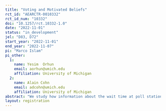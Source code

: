 ```yaml
---
title: "Voting and Motivated Beliefs"
rct_id: "AEARCTR-0010332"
rct_id_num: "10332"
doi: "10.1257/rct.10332-1.0"
date: "2022-11-01"
status: "in_development"
jel: "D83, D72"
start_year: "2022-11-01"
end_year: "2022-11-07"
pi: "Marco Islam"
pi_other:
  1:
    name: Yesim  Orhun
    email: aorhun@umich.edu
    affiliation: University of Michigan
  2:
    name: Alain Cohn
    email: adcohn@umich.edu
    affiliation: University of Michigan
abstract: "We study how information about the wait time at poll stations affect voters' thoughts about elections. Using data from the study "Racial Disparities in Voting Wait Times: Evidence from Smartphone Data" by Chen et al. (2020), we conduct an online survey providing voters with accurate information about the ten percent longest or ten percent shortest wait times in their county during the 2016 presidential election. Importantly, we show this information in relative form, that is, in comparison to the average wait time of the subject’s state of residence. This allows us to induce different perceptions of wait times and to study their causal effects on subjective beliefs on, for example, the importance of elections."
layout: registration
---
```


